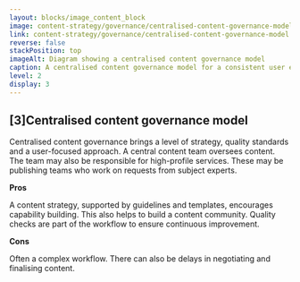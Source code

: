 ```yaml
---
layout: blocks/image_content_block
image: content-strategy/governance/centralised-content-governance-model.svg
link: content-strategy/governance/centralised-content-governance-model.svg
reverse: false
stackPosition: top
imageAlt: Diagram showing a centralised content governance model
caption: A centralised content governance model for a consistent user experience
level: 2
display: 3
---
```


## [3]Centralised content governance model

Centralised content governance brings a level of strategy, quality standards and a user-focused approach. A central content team oversees content. The team may also be responsible for high-profile services. These may be publishing teams who work on requests from subject experts.

**Pros**

A content strategy, supported by guidelines and templates, encourages capability building. This also helps to build a content community. Quality checks are part of the workflow to ensure continuous improvement.

**Cons**

Often a complex workflow. There can also be delays in negotiating and finalising content.
